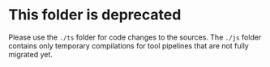 This folder is deprecated
=========================

Please use the `./ts` folder for code changes to the sources. The `./js` folder
contains only temporary compilations for tool pipelines that are not fully
migrated yet.
